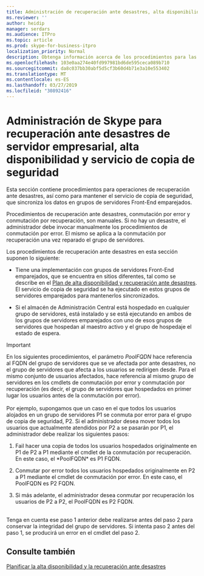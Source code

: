 ```yaml
---
title: Administración de recuperación ante desastres, alta disponibilidad y servicio de copia de seguridad
ms.reviewer: ''
author: heidip
manager: serdars
ms.audience: ITPro
ms.topic: article
ms.prod: skype-for-business-itpro
localization_priority: Normal
description: Obtenga información acerca de los procedimientos para las operaciones de recuperación ante desastres, así como para mantener el servicio de copia de seguridad, que sincroniza los datos en grupos de servidores Front-End emparejados.
ms.openlocfilehash: 103e0aa274e40fd997981bd6de595ceca089b710
ms.sourcegitcommit: da8c037bb30abf5d5cf3b60d4b71e3a10e553402
ms.translationtype: MT
ms.contentlocale: es-ES
ms.lasthandoff: 03/27/2019
ms.locfileid: "30892416"
---
```

# <a name="managing-skype-for-business-server-disaster-recovery-high-availability-and-backup-service"></a>Administración de Skype para recuperación ante desastres de servidor empresarial, alta disponibilidad y servicio de copia de seguridad

Esta sección contiene procedimientos para operaciones de recuperación ante desastres, así como para mantener el servicio de copia de seguridad, que sincroniza los datos en grupos de servidores Front-End emparejados.

Procedimientos de recuperación ante desastres, conmutación por error y conmutación por recuperación, son manuales. Si no hay un desastre, el administrador debe invocar manualmente los procedimientos de conmutación por error. El mismo se aplica a la conmutación por recuperación una vez reparado el grupo de servidores.

Los procedimientos de recuperación ante desastres en esta sección suponen lo siguiente:

  - Tiene una implementación con grupos de servidores Front-End emparejados, que se encuentra en sitios diferentes, tal como se describe en el [Plan de alta disponibilidad y recuperación ante desastres](../../plan-your-deployment/high-availability-and-disaster-recovery/high-availability-and-disaster-recovery.md). El servicio de copia de seguridad se ha ejecutado en estos grupos de servidores emparejados para mantenerlos sincronizados.

  - Si el almacén de Administración Central está hospedado en cualquier grupo de servidores, está instalado y se está ejecutando en ambos de los grupos de servidores emparejados con uno de esos grupos de servidores que hospedan al maestro activo y el grupo de hospedaje el estado de espera.

> [!IMPORTANT]
> En los siguientes procedimientos, el parámetro *PoolFQDN* hace referencia al FQDN del grupo de servidores que se ve afectada por ante desastres, no el grupo de servidores que afecta a los usuarios se redirigen desde. Para el mismo conjunto de usuarios afectados, hace referencia al mismo grupo de servidores en los cmdlets de conmutación por error y conmutación por recuperación (es decir, el grupo de servidores que hospedados en primer lugar los usuarios antes de la conmutación por error).<BR><br>Por ejemplo, supongamos que un caso en el que todos los usuarios alojados en un grupo de servidores P1 se conmuta por error para el grupo de copia de seguridad, P2. Si el administrador desea mover todos los usuarios que actualmente atendidos por P2 a se pasarán por P1, el administrador debe realizar los siguientes pasos: 
> <OL>
> <LI>
> <P>Fail hacer una copia de todos los usuarios hospedados originalmente en P1 de P2 a P1 mediante el cmdlet de la conmutación por recuperación. En este caso, el *PoolFQDN* es P1 FQDN.</P>
> <LI>
> <P>Conmutar por error todos los usuarios hospedados originalmente en P2 a P1 mediante el cmdlet de conmutación por error. En este caso, el PoolFQDN es P2 FQDN.</P>
> <LI>
> <P>Si más adelante, el administrador desea conmutar por recuperación los usuarios de P2 a P2, el PoolFQDN es P2 FQDN.</P></LI></OL><br>Tenga en cuenta ese paso 1 anterior debe realizarse antes del paso 2 para conservar la integridad del grupo de servidores. Si intenta paso 2 antes del paso 1, se producirá un error en el cmdlet del paso 2.


## <a name="see-also"></a>Consulte también

[Planificar la alta disponibilidad y la recuperación ante desastres](../../plan-your-deployment/high-availability-and-disaster-recovery/high-availability-and-disaster-recovery.md) 
  
